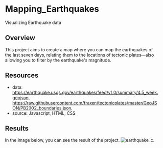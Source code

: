 # Mapping_Earthquakes
Visualizing Earthquake data

## Overview 
This project aims to create a map where you can map the earthquakes of the last seven days, 
relating them to the locations of tectonic plates—also allowing you to filter by the earthquake's magnitude.


## Resources 
- data: https://earthquake.usgs.gov/earthquakes/feed/v1.0/summary/4.5_week.geojson, https://raw.githubusercontent.com/fraxen/tectonicplates/master/GeoJSON/PB2002_boundaries.json.
- source: Javascript, HTML, CSS

## Results 
In the image below, you can see the result of the project.
![earthquake_c](earthquake_c.png).
